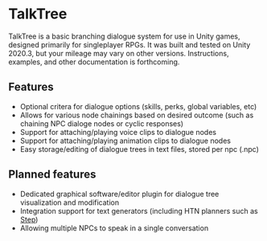 # TalkTree

TalkTree is a basic branching dialogue system for use in Unity games, designed primarily for singleplayer RPGs. It was built and tested on Unity 2020.3, but your mileage may vary on other versions. Instructions, examples, and other documentation is forthcoming.

## Features
* Optional critera for dialogue options (skills, perks, global variables, etc)
* Allows for various node chainings based on desired outcome (such as chaining NPC dialoge nodes or cyclic responses)
* Support for attaching/playing voice clips to dialogue nodes
* Support for attaching/playing animation clips to dialogue nodes
* Easy storage/editing of dialogue trees in text files, stored per npc (.npc)

## Planned features
* Dedicated graphical software/editor plugin for dialogue tree visualization and modification
* Integration support for text generators (including HTN planners such as [Step](https://github.com/ianhorswill/Step))
* Allowing multiple NPCs to speak in a single conversation
